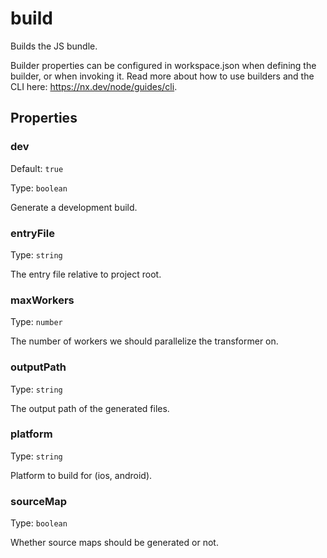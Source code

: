 # build

Builds the JS bundle.

Builder properties can be configured in workspace.json when defining the builder, or when invoking it.
Read more about how to use builders and the CLI here: https://nx.dev/node/guides/cli.

## Properties

### dev

Default: `true`

Type: `boolean`

Generate a development build.

### entryFile

Type: `string`

The entry file relative to project root.

### maxWorkers

Type: `number`

The number of workers we should parallelize the transformer on.

### outputPath

Type: `string`

The output path of the generated files.

### platform

Type: `string`

Platform to build for (ios, android).

### sourceMap

Type: `boolean`

Whether source maps should be generated or not.
